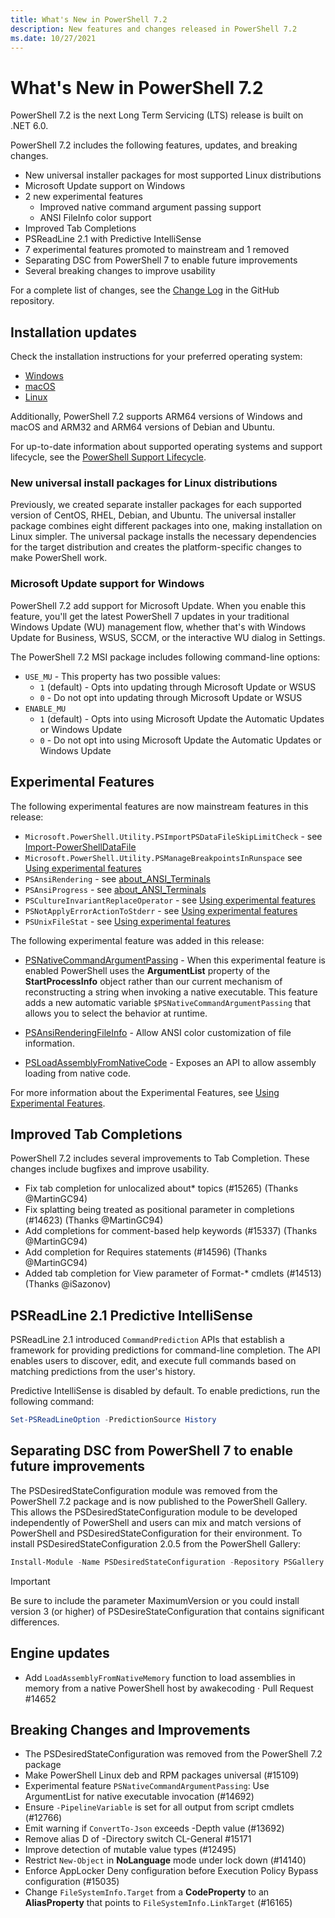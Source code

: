 ```yaml
---
title: What's New in PowerShell 7.2
description: New features and changes released in PowerShell 7.2
ms.date: 10/27/2021
---
```


# What's New in PowerShell 7.2

PowerShell 7.2 is the next Long Term Servicing (LTS) release is built on .NET 6.0.

PowerShell 7.2 includes the following features, updates, and breaking changes.

- New universal installer packages for most supported Linux distributions
- Microsoft Update support on Windows
- 2 new experimental features
  - Improved native command argument passing support
  - ANSI FileInfo color support
- Improved Tab Completions
- PSReadLine 2.1 with Predictive IntelliSense
- 7 experimental features promoted to mainstream and 1 removed
- Separating DSC from PowerShell 7 to enable future improvements
- Several breaking changes to improve usability

For a complete list of changes, see the [Change Log][CHANGELOG] in the GitHub repository.

## Installation updates

Check the installation instructions for your preferred operating system:

- [Windows][Windows]
- [macOS][macOS]
- [Linux][Linux]

Additionally, PowerShell 7.2 supports ARM64 versions of Windows and macOS and ARM32 and ARM64
versions of Debian and Ubuntu.

For up-to-date information about supported operating systems and support lifecycle, see the
[PowerShell Support Lifecycle][lifecycle].

### New universal install packages for Linux distributions

Previously, we created separate installer packages for each supported version of CentOS, RHEL,
Debian, and Ubuntu. The universal installer package combines eight different packages into one,
making installation on Linux simpler. The universal package installs the necessary dependencies for
the target distribution and creates the platform-specific changes to make PowerShell work.

### Microsoft Update support for Windows

PowerShell 7.2 add support for Microsoft Update. When you enable this feature, you'll get the latest
PowerShell 7 updates in your traditional Windows Update (WU) management flow, whether that's with
Windows Update for Business, WSUS, SCCM, or the interactive WU dialog in Settings.

The PowerShell 7.2 MSI package includes following command-line options:

- `USE_MU` - This property has two possible values:
  - `1` (default) - Opts into updating through Microsoft Update or WSUS
  - `0` -  Do not opt into updating through Microsoft Update or WSUS
- `ENABLE_MU`
  - `1` (default) - Opts into using Microsoft Update the Automatic Updates or Windows Update
  - `0` - Do not opt into using Microsoft Update the Automatic Updates or Windows Update

## Experimental Features

The following experimental features are now mainstream features in this release:

- `Microsoft.PowerShell.Utility.PSImportPSDataFileSkipLimitCheck` - see
  [Import-PowerShellDataFile][ip-psdf]
- `Microsoft.PowerShell.Utility.PSManageBreakpointsInRunspace` see
  [Using experimental features][exp-bp]
- `PSAnsiRendering` - see [about_ANSI_Terminals][ansi]
- `PSAnsiProgress` - see [about_ANSI_Terminals][ansi]
- `PSCultureInvariantReplaceOperator` - see [Using experimental features][exp-ciro]
- `PSNotApplyErrorActionToStderr` - see [Using experimental features][exp-stderr]
- `PSUnixFileStat` - see [Using experimental features][exp-fstat]

The following experimental feature was added in this release:

- [PSNativeCommandArgumentPassing][native] - When this experimental feature is enabled PowerShell
  uses the **ArgumentList** property of the **StartProcessInfo** object rather than our current
  mechanism of reconstructing a string when invoking a native executable. This feature adds a new
  automatic variable `$PSNativeCommandArgumentPassing` that allows you to select the behavior at
  runtime.

- [PSAnsiRenderingFileInfo][exp-fileinfo] - Allow ANSI color customization of file information.
- [PSLoadAssemblyFromNativeCode][exp-load] - Exposes an API to allow assembly loading from native
  code.

For more information about the Experimental Features, see [Using Experimental Features][exp].

## Improved Tab Completions

PowerShell 7.2 includes several improvements to Tab Completion. These changes include bugfixes and
improve usability.

- Fix tab completion for unlocalized about* topics (#15265) (Thanks @MartinGC94)
- Fix splatting being treated as positional parameter in completions (#14623) (Thanks @MartinGC94)
- Add completions for comment-based help keywords (#15337) (Thanks @MartinGC94)
- Add completion for Requires statements (#14596) (Thanks @MartinGC94)
- Added tab completion for View parameter of Format-* cmdlets (#14513) (Thanks @iSazonov)

## PSReadLine 2.1 Predictive IntelliSense

PSReadLine 2.1 introduced `CommandPrediction` APIs that establish a framework for providing
predictions for command-line completion. The API enables users to discover, edit, and execute full
commands based on matching predictions from the user's history.

Predictive IntelliSense is disabled by default. To enable predictions, run the following command:

```powershell
Set-PSReadLineOption -PredictionSource History
```

## Separating DSC from PowerShell 7 to enable future improvements

The PSDesiredStateConfiguration module was removed from the PowerShell 7.2 package and is now
published to the PowerShell Gallery. This allows the PSDesiredStateConfiguration module to be
developed independently of PowerShell and users can mix and match versions of PowerShell and
PSDesiredStateConfiguration for their environment. To install PSDesiredStateConfiguration 2.0.5 from
the PowerShell Gallery:

```powershell
Install-Module -Name PSDesiredStateConfiguration -Repository PSGallery -MaximumVersion 2.99
```

> [!IMPORTANT]
> Be sure to include the parameter MaximumVersion or you could install version 3 (or higher) of
> PSDesireStateConfiguration that contains significant differences.

## Engine updates

- Add `LoadAssemblyFromNativeMemory` function to load assemblies in memory from a native PowerShell
  host by awakecoding · Pull Request #14652

## Breaking Changes and Improvements

- The PSDesiredStateConfiguration was removed from the PowerShell 7.2 package
- Make PowerShell Linux deb and RPM packages universal (#15109)
- Experimental feature `PSNativeCommandArgumentPassing`: Use ArgumentList for native executable
  invocation (#14692)
- Ensure `-PipelineVariable` is set for all output from script cmdlets (#12766)
- Emit warning if `ConvertTo-Json` exceeds -Depth value (#13692)
- Remove alias D of -Directory switch CL-General #15171
- Improve detection of mutable value types (#12495)
- Restrict `New-Object` in **NoLanguage** mode under lock down (#14140)
- Enforce AppLocker Deny configuration before Execution Policy Bypass configuration (#15035)
- Change `FileSystemInfo.Target` from a **CodeProperty** to an **AliasProperty** that points to
  `FileSystemInfo.LinkTarget` (#16165)

<!-- end of content -->
<!-- reference links -->

[announced]: https://devblogs.microsoft.com/powershell/announcing-powershell-7-2/
[ansi]: /powershell/module/microsoft.powershell.core/about/about_ansi_terminals
[Arch]: https://aur.archlinux.org/packages/powershell/
[CHANGELOG]: https://github.com/PowerShell/PowerShell/blob/master/CHANGELOG/7.2.md
[exp]: ../learn/experimental-features.md
[lifecycle]: /powershell/scripting/powershell-support-lifecycle
[Linux]: /powershell/scripting/install/installing-powershell-core-on-linux
[macOS]: /powershell/scripting/install/installing-powershell-core-on-macos
[native]: ../learn/experimental-features.md#psnativecommandargumentpassing
[ssh]: /powershell/scripting/learn/remoting/ssh-remoting-in-powershell-core
[Windows]: /powershell/scripting/install/installing-powershell-core-on-windows
[ip-psdf]: /powershell/module/microsoft.powershell.utility/import-powershelldatafile
[exp-bp]: ../learn/experimental-features.md#microsoftpowershellutilitypsmanagebreakpointsinrunspace
[exp-ciro]: ../learn/experimental-features.md#pscultureinvariantreplaceoperator
[exp-stderr]: ../learn/experimental-features.md#psnotapplyerroractiontostderr
[exp-fstat]: ../learn/experimental-features.md#psunixfilestat
[exp-fileinfo]: ../learn/experimental-features.md#psansirenderingfileinfo
[exp-load]: ../learn/experimental-features.md#psloadassemblyfromnativecode
